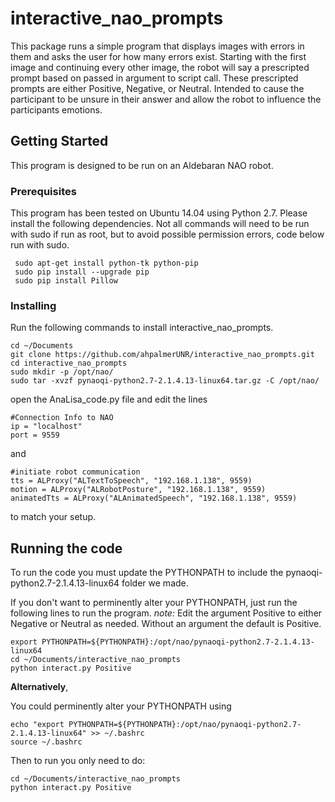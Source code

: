 # interactive_nao_prompts
This package runs a simple program that displays images with errors in them and asks the user for how many errors exist. Starting with the first image and continuing every other image, the robot will say a prescripted prompt based on passed in argument to script call. These prescripted prompts are either Positive, Negative, or Neutral. Intended to cause the participant to be unsure in their answer and allow the robot to influence the participants emotions. 

## Getting Started
This program is designed to be run on an Aldebaran NAO robot.

### Prerequisites
This program has been tested on Ubuntu 14.04 using Python 2.7. Please install the following dependencies. Not all commands will need to be run with sudo if run as root, but to avoid possible permission errors, code below run with sudo.

```
 sudo apt-get install python-tk python-pip
 sudo pip install --upgrade pip
 sudo pip install Pillow
```

### Installing
Run the following commands to install interactive_nao_prompts.
```
cd ~/Documents
git clone https://github.com/ahpalmerUNR/interactive_nao_prompts.git
cd interactive_nao_prompts
sudo mkdir -p /opt/nao/
sudo tar -xvzf pynaoqi-python2.7-2.1.4.13-linux64.tar.gz -C /opt/nao/
```

open the AnaLisa_code.py file and edit the lines
```
#Connection Info to NAO
ip = "localhost" 
port = 9559
```
and
```
#initiate robot communication
tts = ALProxy("ALTextToSpeech", "192.168.1.138", 9559)
motion = ALProxy("ALRobotPosture", "192.168.1.138", 9559)
animatedTts = ALProxy("ALAnimatedSpeech", "192.168.1.138", 9559)
```
to match your setup.

## Running the code
To run the code you must update the PYTHONPATH to include the pynaoqi-python2.7-2.1.4.13-linux64 folder we made.

If you don't want to perminently alter your PYTHONPATH, just run the following lines to run the program. *note:* Edit the argument Positive to either Negative or Neutral as needed. Without an argument the default is Positive.
```
export PYTHONPATH=${PYTHONPATH}:/opt/nao/pynaoqi-python2.7-2.1.4.13-linux64
cd ~/Documents/interactive_nao_prompts
python interact.py Positive 
```

**Alternatively**,

You could perminently alter your PYTHONPATH using
```
echo "export PYTHONPATH=${PYTHONPATH}:/opt/nao/pynaoqi-python2.7-2.1.4.13-linux64" >> ~/.bashrc
source ~/.bashrc
```

Then to run you only need to do:
```
cd ~/Documents/interactive_nao_prompts
python interact.py Positive 
```

